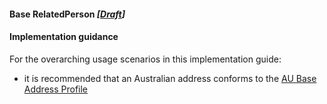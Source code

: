 #### Base RelatedPerson *[[Draft](http://hl7.org/fhir/stu3/valueset-publication-status.html)]*

#### Implementation guidance

For the overarching usage scenarios in this implementation guide:

* it is recommended that an Australian address conforms to the [AU Base Address Profile](http://build.fhir.org/ig/hl7au/au-fhir-base-stu3/StructureDefinition-au-address.html)


